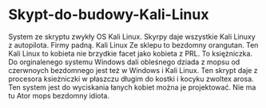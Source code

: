 # Skypt-do-budowy-Kali-Linux
System ze skryptu zwykły OS Kali Linux. 
Skyrpy daje wszystkie Kali Linuxy z autopilota. Firmy padną. 
Kali Linux  Ze sklepu to bezdomny orangutan. Ten Kali Linux to kobieta nie brzydkie facet jako kobieta z PRL. To księżniczka. 
Do orginalenego systemu Windows dali obleśnego dziada z mopsu od czerwnoych bezdomnego jest też w Windows i Kali Linux. Ten skrypt daje z procesora ksieżniczki w płaszczu długim do kostki i kocyku zwoltex arosa. 
Ten system jest do wyciskania łanych kobiet można je projektować. 
Nie ma tu Ator mops bezdomny idiota.
